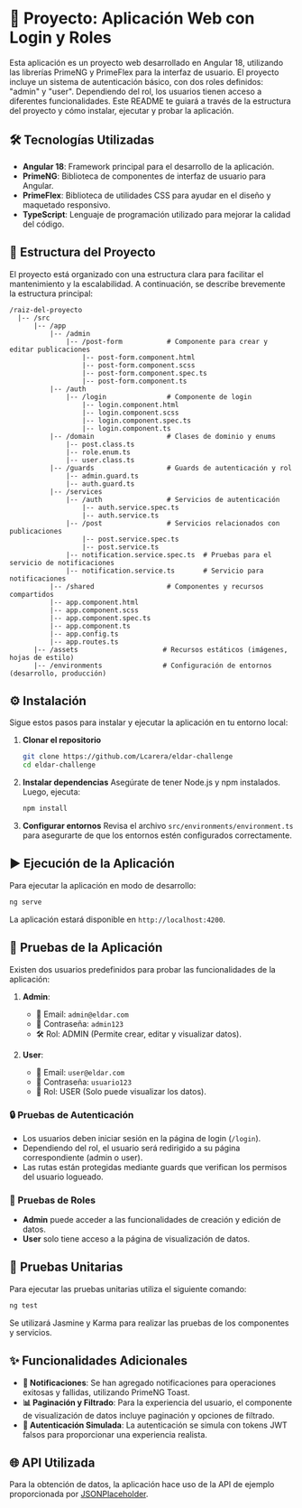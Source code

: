 # 🚀 Proyecto: Aplicación Web con Login y Roles

Esta aplicación es un proyecto web desarrollado en Angular 18, utilizando las librerías PrimeNG y PrimeFlex para la interfaz de usuario. El proyecto incluye un sistema de autenticación básico, con dos roles definidos: "admin" y "user". Dependiendo del rol, los usuarios tienen acceso a diferentes funcionalidades. Este README te guiará a través de la estructura del proyecto y cómo instalar, ejecutar y probar la aplicación.

## 🛠️ Tecnologías Utilizadas

- **Angular 18**: Framework principal para el desarrollo de la aplicación.
- **PrimeNG**: Biblioteca de componentes de interfaz de usuario para Angular.
- **PrimeFlex**: Biblioteca de utilidades CSS para ayudar en el diseño y maquetado responsivo.
- **TypeScript**: Lenguaje de programación utilizado para mejorar la calidad del código.

## 📂 Estructura del Proyecto

El proyecto está organizado con una estructura clara para facilitar el mantenimiento y la escalabilidad. A continuación, se describe brevemente la estructura principal:

```
/raiz-del-proyecto
  |-- /src
      |-- /app
          |-- /admin
              |-- /post-form           # Componente para crear y editar publicaciones
                  |-- post-form.component.html
                  |-- post-form.component.scss
                  |-- post-form.component.spec.ts
                  |-- post-form.component.ts
          |-- /auth
              |-- /login               # Componente de login
                  |-- login.component.html
                  |-- login.component.scss
                  |-- login.component.spec.ts
                  |-- login.component.ts
          |-- /domain                  # Clases de dominio y enums
              |-- post.class.ts
              |-- role.enum.ts
              |-- user.class.ts
          |-- /guards                  # Guards de autenticación y rol
              |-- admin.guard.ts
              |-- auth.guard.ts
          |-- /services
              |-- /auth                # Servicios de autenticación
                  |-- auth.service.spec.ts
                  |-- auth.service.ts
              |-- /post                # Servicios relacionados con publicaciones
                  |-- post.service.spec.ts
                  |-- post.service.ts
              |-- notification.service.spec.ts  # Pruebas para el servicio de notificaciones
              |-- notification.service.ts       # Servicio para notificaciones
          |-- /shared                  # Componentes y recursos compartidos
          |-- app.component.html
          |-- app.component.scss
          |-- app.component.spec.ts
          |-- app.component.ts
          |-- app.config.ts
          |-- app.routes.ts
      |-- /assets                     # Recursos estáticos (imágenes, hojas de estilo)
      |-- /environments               # Configuración de entornos (desarrollo, producción)
```

## ⚙️ Instalación

Sigue estos pasos para instalar y ejecutar la aplicación en tu entorno local:

1. **Clonar el repositorio**

   ```bash
   git clone https://github.com/Lcarera/eldar-challenge
   cd eldar-challenge
   ```

2. **Instalar dependencias**
   Asegúrate de tener Node.js y npm instalados. Luego, ejecuta:

   ```bash
   npm install
   ```

3. **Configurar entornos**
   Revisa el archivo `src/environments/environment.ts` para asegurarte de que los entornos estén configurados correctamente.

## ▶️ Ejecución de la Aplicación

Para ejecutar la aplicación en modo de desarrollo:

```bash
ng serve
```

La aplicación estará disponible en `http://localhost:4200`.

## 🔑 Pruebas de la Aplicación

Existen dos usuarios predefinidos para probar las funcionalidades de la aplicación:

1. **Admin**:

   - 📧 Email: `admin@eldar.com`
   - 🔑 Contraseña: `admin123`
   - 🛠️ Rol: ADMIN (Permite crear, editar y visualizar datos).

2. **User**:

   - 📧 Email: `user@eldar.com`
   - 🔑 Contraseña: `usuario123`
   - 👀 Rol: USER (Solo puede visualizar los datos).

### 🔒 Pruebas de Autenticación

- Los usuarios deben iniciar sesión en la página de login (`/login`).
- Dependiendo del rol, el usuario será redirigido a su página correspondiente (admin o user).
- Las rutas están protegidas mediante guards que verifican los permisos del usuario logueado.

### 🔄 Pruebas de Roles

- **Admin** puede acceder a las funcionalidades de creación y edición de datos.
- **User** solo tiene acceso a la página de visualización de datos.

## 🧪 Pruebas Unitarias

Para ejecutar las pruebas unitarias utiliza el siguiente comando:

```bash
ng test
```

Se utilizará Jasmine y Karma para realizar las pruebas de los componentes y servicios.

## ✨ Funcionalidades Adicionales

- **🔔 Notificaciones**: Se han agregado notificaciones para operaciones exitosas y fallidas, utilizando PrimeNG Toast.
- **📊 Paginación y Filtrado**: Para la experiencia del usuario, el componente de visualización de datos incluye paginación y opciones de filtrado.
- **🔐 Autenticación Simulada**: La autenticación se simula con tokens JWT falsos para proporcionar una experiencia realista.

## 🌐 API Utilizada

Para la obtención de datos, la aplicación hace uso de la API de ejemplo proporcionada por [JSONPlaceholder](https://jsonplaceholder.typicode.com/guide/).


